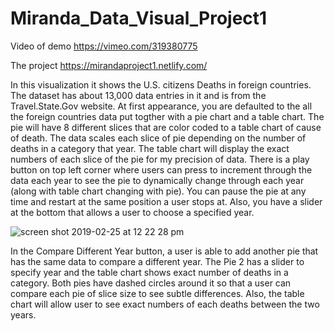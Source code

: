 # Miranda_Data_Visual_Project1
Video of demo
https://vimeo.com/319380775

The project
https://mirandaproject1.netlify.com/

In this visualization it shows the U.S. citizens Deaths in foreign countries. The dataset has about 13,000 data entries in it and is from the Travel.State.Gov website. At first appearance, you are defaulted to the all the foreign countries data put togther with a pie chart and a table chart. The pie will have 8 different slices that are color coded to a table chart of cause of death. The data scales each slice of pie depending on the number of deaths in a category that year. The table chart will display the exact numbers of each slice of the pie for my precision of data. There is a play button on top left corner where users can press to increment through the data each year to see the pie to dynamically change through each year (along with table chart changing with pie). You can pause the pie at any time and restart at the same position a user stops at. Also, you have a slider at the bottom that allows a user to choose a specified year. 

![screen shot 2019-02-25 at 12 22 28 pm](https://user-images.githubusercontent.com/32583946/53359287-19f45a80-38f8-11e9-88a4-8783be33cd4b.png)

In the Compare Different Year button, a user is able to add another pie that has the same data to compare a different year. The Pie 2 has a slider to specify year and the table chart shows exact number of deaths in a category. Both pies have dashed circles around it so that a user can compare each pie of slice size to see subtle differences. Also, the table chart will allow user to see exact numbers of each deaths between the two years.
